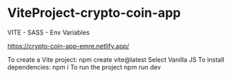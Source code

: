 # ViteProject-crypto-coin-app
VITE - SASS - Env Variables

https://crypto-coin-app-emre.netlify.app/

To create a Vite project:
npm create vite@latest
Select Vanilla JS
To install dependencies:
npm i
To run the project
npm run dev

